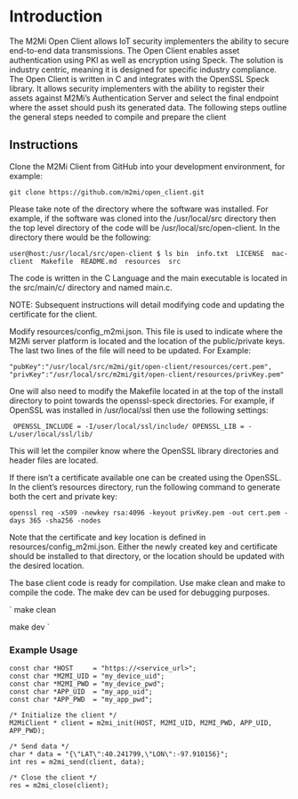 # Introduction

The M2Mi Open Client allows IoT security implementers the ability to secure end-to-end data transmissions. The Open Client enables asset authentication using PKI as well as encryption using Speck. The solution is industry centric, meaning it is designed for specific industry compliance. The Open Client is written in C and integrates with the OpenSSL Speck library. It allows security implementers with the ability to register their assets against M2Mi’s Authentication Server and select the final endpoint where the asset should push its generated data. The following steps outline the general steps needed to compile and prepare the client

## Instructions

Clone the M2Mi Client from GitHub into your development environment, for example:

`
git clone https://github.com/m2mi/open_client.git
`

Please take note of the directory where the software was installed. For example, if the software was cloned into the /usr/local/src directory then the top level directory of the code will be /usr/local/src/open-client. In the directory there would be the following:

`
user@host:/usr/local/src/open-client $ ls
bin  info.txt  LICENSE  mac-client  Makefile  README.md  resources  src
`

The code is written in the C Language and the main executable is located in the src/main/c/ directory and named main.c. 


NOTE: Subsequent instructions will detail modifying code and updating the certificate for the client.


Modify resources/config_m2mi.json. This file is used to indicate where the M2Mi server platform is located and the location of the public/private keys. The last two lines of the file will need to be updated. For Example:

`
"pubKey":"/usr/local/src/m2mi/git/open-client/resources/cert.pem",
"privKey":"/usr/local/src/m2mi/git/open-client/resources/privKey.pem"
`

One will also need to modify the Makefile located in at the top of the install directory to point towards the openssl-speck directories. For example, if OpenSSL was installed in /usr/local/ssl then use the following settings:

`
OPENSSL_INCLUDE = -I/user/local/ssl/include/
OPENSSL_LIB = -L/user/local/ssl/lib/`


This will let the compiler know where the OpenSSL library directories and header files are located.


If there isn’t a certificate available one can be created using the OpenSSL. In the client’s resources directory, run the following command to generate both the cert and private key:

`
openssl req -x509 -newkey rsa:4096 -keyout privKey.pem -out cert.pem -days 365 -sha256 -nodes
`

Note that the certificate and key location is defined in resources/config_m2mi.json. Either the newly created key and certificate should be installed to that directory, or the location should be updated with the desired location.


The base client code is ready for compilation. Use make clean and make to compile the code. The make dev can be used for debugging purposes.

`
make clean

make dev
`

### Example Usage

    const char *HOST     = "https://<service_url>";
    const char *M2MI_UID = "my_device_uid";
    const char *M2MI_PWD = "my_device_pwd";
    const char *APP_UID  = "my_app_uid";
    const char *APP_PWD  = "my_app_pwd";
    
    /* Initialize the client */
    M2MiClient * client = m2mi_init(HOST, M2MI_UID, M2MI_PWD, APP_UID, APP_PWD);
    
    /* Send data */
    char * data = "{\"LAT\":40.241799,\"LON\":-97.910156}";
    int res = m2mi_send(client, data);

    /* Close the client */
    res = m2mi_close(client);
    
